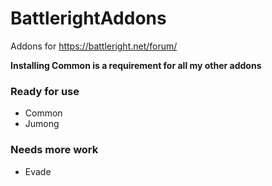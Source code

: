 # BattlerightAddons
Addons for https://battleright.net/forum/

**Installing Common is a requirement for all my other addons**

### Ready for use
- Common
- Jumong

### Needs more work
- Evade


